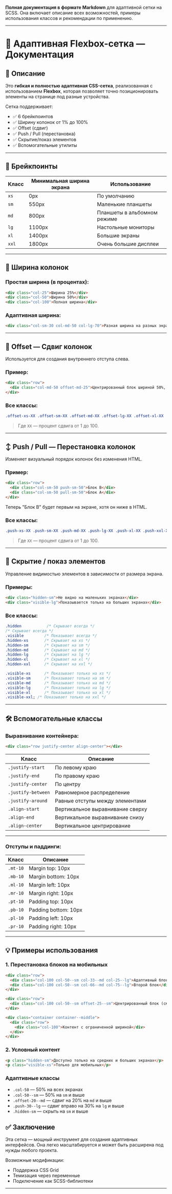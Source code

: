 **Полная документация в формате Markdown** для адаптивной сетки на SCSS.
Она включает описание всех возможностей, примеры использования классов и рекомендации по применению.

---

# 🧱 Адаптивная Flexbox-сетка — Документация

## 📌 Описание

Это **гибкая и полностью адаптивная CSS-сетка**, реализованная с использованием **Flexbox**, которая позволяет точно позиционировать элементы на странице под разные устройства.

Сетка поддерживает:

- ✅ 6 брейкпоинтов
- ✅ Ширину колонок от 1% до 100%
- ✅ Offset (сдвиг)
- ✅ Push / Pull (перестановка)
- ✅ Скрытие/показ элементов
- ✅ Вспомогательные утилиты

---

## 🔁 Брейкпоинты

| Класс | Минимальная ширина экрана | Использование               |
| ----- | ------------------------- | --------------------------- |
| `xs`  | 0px                       | По умолчанию                |
| `sm`  | 550px                     | Маленькие планшеты          |
| `md`  | 800px                     | Планшеты в альбомном режиме |
| `lg`  | 1100px                    | Настольные мониторы         |
| `xl`  | 1400px                    | Большие экраны              |
| `xxl` | 1800px                    | Очень большие дисплеи       |

---

## 📐 Ширина колонок

### Простая ширина (в процентах):

```html
<div class="col-25">Ширина 25%</div>
<div class="col-50">Ширина 50%</div>
<div class="col-100">Полная ширина</div>
```

### Адаптивная ширина:

```html
<div class="col-sm-30 col-md-50 col-lg-70">Разная ширина на разных экранах</div>
```

---

## 🚧 Offset — Сдвиг колонок

Используется для создания внутреннего отступа слева.

### Пример:

```html
<div class="row">
  <div class="col-md-50 offset-md-25">Центрированный блок шириной 50%, смещённый на 25%</div>
</div>
```

### Все классы:

```css
.offset-xs-XX .offset-sm-XX .offset-md-XX .offset-lg-XX .offset-xl-XX .offset-xxl-XX;
```

> Где `XX` — процент сдвига от 1 до 100.

---

## ↕️ Push / Pull — Перестановка колонок

Изменяет визуальный порядок колонок без изменения HTML.

### Пример:

```html
<div class="row">
  <div class="col-sm-50 push-sm-50">Блок B</div>
  <div class="col-sm-50 pull-sm-50">Блок A</div>
</div>
```

Теперь "Блок B" будет первым на экране, хотя он ниже в HTML.

### Все классы:

```css
.push-xs-XX .push-sm-XX .push-md-XX .push-lg-XX .push-xl-XX .push-xxl-XX .pull-xs-XX .pull-sm-XX .pull-md-XX .pull-lg-XX .pull-xl-XX .pull-xxl-XX;
```

> Где `XX` — процент сдвига от 1 до 100.

---

## 👀 Скрытие / показ элементов

Управление видимостью элементов в зависимости от размера экрана.

### Примеры:

```html
<div class="hidden-sm">Не видно на маленьких экранах</div>
<div class="visible-lg">Показывается только на больших экранах</div>
```

### Все классы:

```css
.hidden           /* Скрывает всегда */
/* Скрывает всегда */
.visible         /* Показывает всегда */
.hidden-xs       /* Скрывает на xs */
.hidden-sm       /* Скрывает на sm */
.hidden-md       /* Скрывает на md */
.hidden-lg       /* Скрывает на lg */
.hidden-xl       /* Скрывает на xl */
.hidden-xxl      /* Скрывает на xxl */

.visible-xs      /* Показывает только на xs */
.visible-sm      /* Показывает только на sm */
.visible-md      /* Показывает только на md */
.visible-lg      /* Показывает только на lg */
.visible-xl      /* Показывает только на xl */
.visible-xxl; /* Показывает только на xxl */
```

---

## 🛠️ Вспомогательные классы

### Выравнивание контейнера:

```html
<div class="row justify-center align-center"></div>
```

| Класс              | Описание                         |
| ------------------ | -------------------------------- |
| `.justify-start`   | По левому краю                   |
| `.justify-end`     | По правому краю                  |
| `.justify-center`  | По центру                        |
| `.justify-between` | Равномерное распределение        |
| `.justify-around`  | Равные отступы между элементами  |
| `.align-start`     | Вертикальное выравнивание сверху |
| `.align-end`       | Вертикальное выравнивание снизу  |
| `.align-center`    | Вертикальное центрирование       |

---

### Отступы и паддинги:

| Класс    | Описание             |
| -------- | -------------------- |
| `.mt-10` | Margin top: 10px     |
| `.mb-10` | Margin bottom: 10px  |
| `.ml-10` | Margin left: 10px    |
| `.mr-10` | Margin right: 10px   |
| `.pt-10` | Padding top: 10px    |
| `.pb-10` | Padding bottom: 10px |
| `.pl-10` | Padding left: 10px   |
| `.pr-10` | Padding right: 10px  |

---

## 💡 Примеры использования

### 1. Перестановка блоков на мобильных

```html
<div class="row">
  <div class="col-100 col-50--sm col-33--md col-25--lg">Адаптивный блок</div>
  <div class="col-100 col-50--sm col-66--md col-75--lg">Второй блок</div>
</div>

<div class="row">
  <div class="col-100 col-50--sm offset-25--sm">Центрированный блок (смещён на 25%)</div>
</div>

<div class="container container--middle">
  <div class="row">
    <div class="col-100">Контент с ограниченной шириной</div>
  </div>
</div>
```

### 2. Условный контент

```html
<p class="hidden-sm">Доступно только на средних и больших экранах</p>
<p class="visible-xs">Только для мобильных</p>
```

### Адаптивные классы

- `.col-50` — 50% на всех экранах
- `.col-50--sm` — 50% на `sm` и выше
- `.offset-20--md` — сдвиг на 20% на `md` и выше
- `.push-30--lg` — сдвиг вправо на 30% на `lg` и выше
- `.hidden-sm` — скрыть на `sm` и выше

## ✅ Заключение

Эта сетка — мощный инструмент для создания адаптивных интерфейсов. Она легко масштабируется и может быть расширена под нужды любого проекта.

Возможные модификации:

- Поддержка CSS Grid
- Темизация через переменные
- Подключение как SCSS-библиотеки

---
